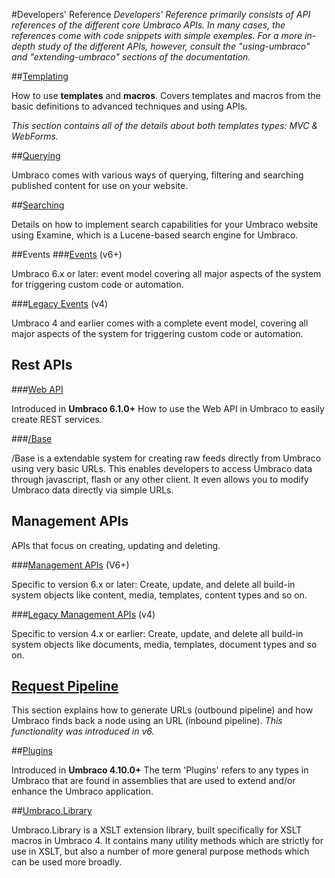 #Developers' Reference
_Developers' Reference primarily consists of API references of the different core Umbraco APIs. In many cases, the references come with code snippets with simple exemples. For a more in-depth study of the different APIs, however, consult the "using-umbraco" and "extending-umbraco" sections of the documentation._

##[Templating](Templating/index.md)

How to use **templates** and **macros**. Covers templates and macros from the basic definitions to advanced techniques and using APIs.

*This section contains all of the details about both templates types: MVC & WebForms.*

##[Querying](Querying/index.md)

Umbraco comes with various ways of querying, filtering and searching published content for use on your website.

##[Searching](Searching/index.md)

Details on how to implement search capabilities for your Umbraco website using Examine, which is a Lucene-based search engine for Umbraco.

##Events
###[Events](Events-v6/index.md) (v6+)

Umbraco 6.x or later: event model covering all major aspects of the system for triggering custom code or automation.  

###[Legacy Events](Events/index.md) (v4)

Umbraco 4 and earlier comes with a complete event model, covering all major aspects of the system for triggering custom code or automation.

## Rest APIs

###[Web API](WebApi/index.md) 

Introduced in **Umbraco 6.1.0+**
How to use the Web API in Umbraco to easily create REST services.

###[/Base](Api/Base/Index.md)

/Base is a extendable system for creating raw feeds directly from Umbraco using very basic URLs. This enables developers to access Umbraco data through javascript, flash or any other client. It even allows you to modify Umbraco data directly via simple URLs.

## Management APIs

APIs that focus on creating, updating and deleting.

###[Management APIs](Management-v6/index.md) (V6+)

Specific to version 6.x or later: Create, update, and delete all build-in system objects like content, media, templates, content types and so on. 

###[Legacy Management APIs](Management/index.md)  (v4)

Specific to version 4.x or earlier: Create, update, and delete all build-in system objects like documents, media, templates, document types and so on.

## [Request Pipeline](Request-Pipeline/index.md)
This section explains how to generate URLs (outbound pipeline) and how Umbraco finds back a node using an URL (inbound pipeline).
_This functionality was introduced in v6._

##[Plugins](Plugins/index.md) 

Introduced in **Umbraco 4.10.0+**
The term 'Plugins' refers to any types in Umbraco that are found in assemblies that are used to extend and/or enhance the Umbraco application.

##[Umbraco.Library](Api/UmbracoLibrary/index.md)

Umbraco.Library is a XSLT extension library, built specifically for XSLT macros in Umbraco 4. It contains many utility methods which are strictly for use in XSLT, but also a number of more general purpose methods which can be used more broadly.